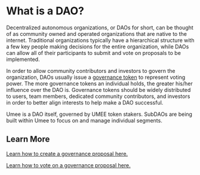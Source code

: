 # What is a DAO?

Decentralized autonomous organizations, or DAOs for short, can be thought of as community owned and operated organizations that are native to the internet. Traditional organizations typically have a hierarchical structure with a few key people making decisions for the entire organization, while DAOs can allow all of their participants to submit and vote on proposals to be implemented.

In order to allow community contributors and investors to govern the organization, DAOs usually issue a [governance token](/users/blockchain-basics/what-is-crypto.html#governance-tokens) to represent voting power. The more governance tokens an individual holds, the greater his/her influence over the DAO is. Governance tokens should be widely distributed to users, team members, dedicated community contributors, and investors in order to better align interests to help make a DAO successful.

Umee is a DAO itself, governed by UMEE token stakers. SubDAOs are being built within Umee to focus on and manage individual segments.&#x20;

## Learn More

[Learn how to create a governance proposal here.](/users/governance/creating-proposal)

[Learn how to vote on a governance proposal here.](/users/governance/voting)